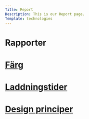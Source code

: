 ```yaml
---
Title: Report
Description: This is our Report page.
Template: technologies
---
```


Rapporter
==========================

<!-- <div class="box">
<h1><a href="%base_url%?technology/william">test</a> </h1>
</div> -->
<div class="rapport">
<h1><a href="%base_url%?analysis/01_colors">Färg</a>  </h1>
</div>
<div class="rapport">
<h1><a href="%base_url%?analysis/02_load">Laddningstider</a> </h1>
</div>
<div class="rapport">
<h1><a href="%base_url%?analysis/03_design_principles">Design principer</a> </h1>
</div>